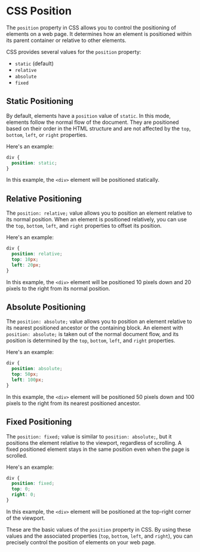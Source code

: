 
# CSS Position

The `position` property in CSS allows you to control the positioning of elements on a web page. It determines how an element is positioned within its parent container or relative to other elements.

CSS provides several values for the `position` property:

- `static` (default)
- `relative`
- `absolute`
- `fixed`

## Static Positioning

By default, elements have a `position` value of `static`. In this mode, elements follow the normal flow of the document. They are positioned based on their order in the HTML structure and are not affected by the `top`, `bottom`, `left`, or `right` properties.

Here's an example:

```css
div {
  position: static;
}
```

In this example, the `<div>` element will be positioned statically.

## Relative Positioning

The `position: relative;` value allows you to position an element relative to its normal position. When an element is positioned relatively, you can use the `top`, `bottom`, `left`, and `right` properties to offset its position.

Here's an example:

```css
div {
  position: relative;
  top: 10px;
  left: 20px;
}
```

In this example, the `<div>` element will be positioned 10 pixels down and 20 pixels to the right from its normal position.

## Absolute Positioning

The `position: absolute;` value allows you to position an element relative to its nearest positioned ancestor or the containing block. An element with `position: absolute;` is taken out of the normal document flow, and its position is determined by the `top`, `bottom`, `left`, and `right` properties.

Here's an example:

```css
div {
  position: absolute;
  top: 50px;
  left: 100px;
}
```

In this example, the `<div>` element will be positioned 50 pixels down and 100 pixels to the right from its nearest positioned ancestor.

## Fixed Positioning

The `position: fixed;` value is similar to `position: absolute;`, but it positions the element relative to the viewport, regardless of scrolling. A fixed positioned element stays in the same position even when the page is scrolled.

Here's an example:

```css
div {
  position: fixed;
  top: 0;
  right: 0;
}
```

In this example, the `<div>` element will be positioned at the top-right corner of the viewport.

These are the basic values of the `position` property in CSS. By using these values and the associated properties (`top`, `bottom`, `left`, and `right`), you can precisely control the position of elements on your web page.
